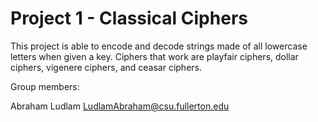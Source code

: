 # Project 1 - Classical Ciphers
This project is able to encode and decode strings made of all lowercase letters when given a key. Ciphers that work are playfair ciphers, dollar ciphers, vigenere ciphers, and ceasar ciphers.

Group members:

Abraham Ludlam LudlamAbraham@csu.fullerton.edu
